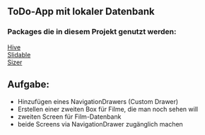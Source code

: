 ## ToDo-App mit lokaler Datenbank

### Packages die in diesem Projekt genutzt werden:

[Hive](https://pub.dev/packages/hive)<br>
[Slidable](https://pub.dev/packages/flutter_slidable)<br>
[Sizer](https://pub.dev/packages/sizer)


## Aufgabe:

- Hinzufügen eines NavigationDrawers (Custom Drawer)
- Erstellen einer zweiten Box für Filme, die man noch sehen will
- zweiten Screen für Film-Datenbank
- beide Screens via NavigationDrawer zugänglich machen
